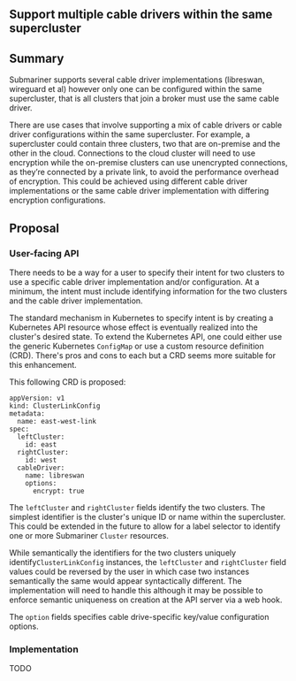 ## Support multiple cable drivers within the same supercluster

## Summary

Submariner supports several cable driver implementations (libreswan, wireguard et al) however only one can be 
configured within the same supercluster, that is all clusters that join a broker must use the same cable driver.

There are use cases that involve supporting a mix of cable drivers or cable driver configurations within the same
supercluster. For example, a supercluster could contain three clusters, two that are on-premise and the other
in the cloud. Connections to the cloud cluster will need to use encryption while the on-premise clusters can use
unencrypted connections, as they’re connected by a private link, to avoid the performance overhead of encryption.
This could be achieved using different cable driver implementations or the same cable driver implementation with
differing encryption configurations.

## Proposal

### User-facing API

There needs to be a way for a user to specify their intent for two clusters to use a specific cable driver
implementation and/or configuration. At a minimum, the intent must include identifying information for the two
clusters and the cable driver implementation.

The standard mechanism in Kubernetes to specify intent is by creating a Kubernetes API resource whose effect is eventually
realized into the cluster's desired state. To extend the Kubernetes API, one could either use the generic Kubernetes
`ConfigMap` or use a custom resource definition (CRD). There's pros and cons to each but a CRD seems more suitable for
this enhancement.

This following CRD is proposed:

```
appVersion: v1
kind: ClusterLinkConfig
metadata:
  name: east-west-link
spec:
  leftCluster: 
    id: east
  rightCluster: 
    id: west
  cableDriver: 
    name: libreswan
    options:
      encrypt: true
```

The `leftCluster` and `rightCluster` fields identify the two clusters. The simplest identifier is the cluster's unique
ID or name within the supercluster. This could be extended in the future to allow for a label selector to identify one 
or more Submariner `Cluster` resources.

While semantically the identifiers for the two clusters uniquely identify`ClusterLinkConfig` instances, the
`leftCluster` and `rightCluster` field values could be reversed by the user in which case two instances semantically
the same would appear syntactically different. The implementation will need to handle this although it may be possible
to enforce semantic uniqueness on creation at the API server via a web hook. 

The `option` fields specifies cable drive-specific key/value configuration options.

### Implementation

TODO
 

      




 



